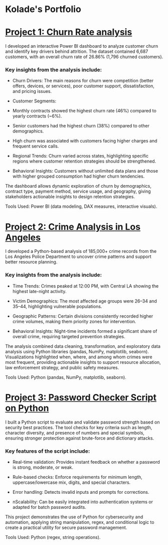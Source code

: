 # Kolade's Portfolio

# [Project 1: Churn Rate analysis](https://github.com/IbnOladele/Power-BI_Projects)

I developed an interactive Power BI dashboard to analyze customer churn and identify key drivers behind attrition. The dataset contained 6,687 customers, with an overall churn rate of 26.86% (1,796 churned customers).

### Key insights from the analysis include:

* Churn Drivers: The main reasons for churn were competition (better offers, devices, or services), poor customer support, dissatisfaction, and pricing issues.

* Customer Segments:

 - Monthly contracts showed the highest churn rate (46%) compared to yearly contracts (~6%).

 - Senior customers had the highest churn (38%) compared to other demographics.

 - High churn was associated with customers facing higher charges and frequent service calls.

* Regional Trends: Churn varied across states, highlighting specific regions where customer retention strategies should be strengthened.

* Behavioral Insights: Customers without unlimited data plans and those with higher grouped consumption had higher churn tendencies.

The dashboard allows dynamic exploration of churn by demographics, contract type, payment method, service usage, and geography, giving stakeholders actionable insights to design retention strategies.

Tools Used: Power BI (data modeling, DAX measures, interactive visuals).


# [Project 2: Crime Analysis in Los Angeles](https://github.com/IbnOladele/Python_Projects)

I developed a Python-based analysis of 185,000+ crime records from the Los Angeles Police Department to uncover crime patterns and support better resource planning.

### Key insights from the analysis include:

 * Time Trends: Crimes peaked at 12:00 PM, with Central LA showing the highest late-night activity.

 * Victim Demographics: The most affected age groups were 26–34 and 35–44, highlighting vulnerable populations.

 * Geographic Patterns: Certain divisions consistently recorded higher crime volumes, making them priority zones for intervention.

 * Behavioral Insights: Night-time incidents formed a significant share of overall crime, requiring targeted prevention strategies.

The analysis combined data cleaning, transformation, and exploratory data analysis using Python libraries (pandas, NumPy, matplotlib, seaborn). Visualizations highlighted when, where, and among whom crimes were most frequent, providing actionable insights to support resource allocation, law enforcement strategy, and public safety measures.

Tools Used: Python (pandas, NumPy, matplotlib, seaborn).

# [Project 3: Password Checker Script on Python](https://github.com/IbnOladele/Password_checker)

I built a Python script to evaluate and validate password strength based on security best practices. The tool checks for key criteria such as length, character diversity, and presence of numbers and special symbols, ensuring stronger protection against brute-force and dictionary attacks.

### Key features of the script include:

* Real-time validation: Provides instant feedback on whether a password is strong, moderate, or weak.

* Rule-based checks: Enforce requirements for minimum length, uppercase/lowercase mix, digits, and special characters.

* Error handling: Detects invalid inputs and prompts for corrections.

* nScalability: Can be easily integrated into authentication systems or adapted for batch password audits.

This project demonstrates the use of Python for cybersecurity and automation, applying string manipulation, regex, and conditional logic to create a practical utility for secure password management.

Tools Used: Python (regex, string operations).
